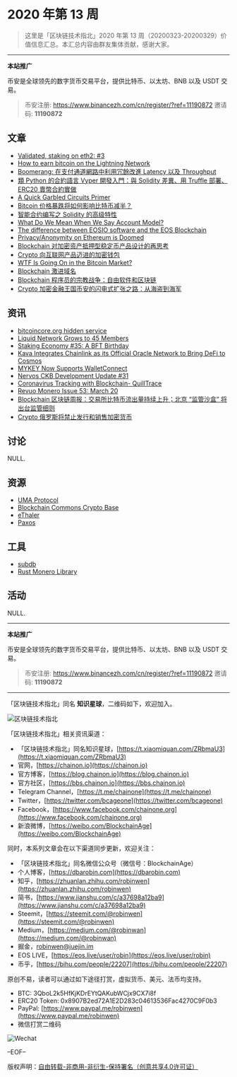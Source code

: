 # 2020 年第 13 周

> 这里是「区块链技术指北」2020 年第 13 周（20200323-20200329）价值信息汇总。本汇总内容由群友集体贡献，感谢大家。

***

**本站推广**

币安是全球领先的数字货币交易平台，提供比特币、以太坊、BNB 以及 USDT 交易。

> 币安注册: https://www.binancezh.com/cn/register/?ref=11190872
> 邀请码: **11190872**

## 文章

* [Validated, staking on eth2: #3](https://bbs.chainon.io/d/5448)
* [How to earn bitcoin on the Lightning Network](https://bbs.chainon.io/d/5445)
* [Boomerang: 在支付通道網路中利用冗餘改進 Latency 以及 Throughput](https://bbs.chainon.io/d/5454)
* [類 Python 的合約語言 Vyper 開發入門：與 Solidity 差異、用 Truffle 部署、ERC20 賣幣合約實做](https://bbs.chainon.io/d/5455)
* [A Quick Garbled Circuits Primer](https://bbs.chainon.io/d/5456)
* [Bitcoin 价格暴跌将如何影响比特币减半？](https://bbs.chainon.io/d/5457)
* [智能合约编写之 Solidity 的高级特性](https://bbs.chainon.io/d/5458)
* [What Do We Mean When We Say Account Model?](https://bbs.chainon.io/d/5467)
* [The difference between EOSIO software and the EOS Blockchain](https://bbs.chainon.io/d/5468)
* [Privacy/Anonymity on Ethereum is Doomed](https://bbs.chainon.io/d/5469)
* [Blockchain 对加密资产抵押型稳定币产品设计的再思考](https://bbs.chainon.io/d/5470)
* [Crypto 向互联网产品迈进的加密钱包](https://bbs.chainon.io/d/5471)
* [WTF Is Going On in the Bitcoin Market?](https://bbs.chainon.io/d/5472)
* [Blockchain 激进域名](https://bbs.chainon.io/d/5473)
* [Blockchain 程序员的宗教战争：自由软件和区块链](https://bbs.chainon.io/d/5474)
* [Crypto 加密金融王国币安的闪电式扩张之路：从海盗到海军](https://bbs.chainon.io/d/5475)

## 资讯

* [bitcoincore.org hidden service](https://bbs.chainon.io/d/5444)
* [Liquid Network Grows to 45 Members](https://bbs.chainon.io/d/5446)
* [Staking Economy #35: A BFT Birthday](https://bbs.chainon.io/d/5447)
* [Kava Integrates Chainlink as its Official Oracle Network to Bring DeFi to Cosmos](https://bbs.chainon.io/d/5449)
* [MYKEY Now Supports WalletConnect](https://bbs.chainon.io/d/5450)
* [Nervos CKB Development Update #31](https://bbs.chainon.io/d/5451)
* [Coronavirus Tracking with Blockchain- QuillTrace](https://bbs.chainon.io/d/5452)
* [Revuo Monero Issue 53: March 20](https://bbs.chainon.io/d/5453)
* [Blockchain 区块链周报：交易所比特币流出量持续上升；北京 “监管沙盒” 将出台监管细则](https://bbs.chainon.io/d/5459)
* [Crypto  俄罗斯将禁止发行和销售加密货币](https://bbs.chainon.io/d/5460)

## 讨论

NULL.

## 资源

* [UMA Protocol](https://bbs.chainon.io/d/5461)
* [Blockchain Commons Crypto Base](https://bbs.chainon.io/d/5462)
* [eThaler](https://bbs.chainon.io/d/5464)
* [Paxos](https://bbs.chainon.io/d/5465)

## 工具

* [subdb](https://bbs.chainon.io/d/5463)
* [Rust Monero Library ](https://bbs.chainon.io/d/5466)

## 活动

NULL.

***

**本站推广**

币安是全球领先的数字货币交易平台，提供比特币、以太坊、BNB 以及 USDT 交易。

> 币安注册: https://www.binancezh.com/cn/register/?ref=11190872
> 邀请码: **11190872**

***

「区块链技术指北」同名 **知识星球**，二维码如下，欢迎加入。

![区块链技术指北](https://cdn.dbarobin.com/3YzonTR.png)

「区块链技术指北」相关资讯渠道：

* 「区块链技术指北」同名知识星球，[https://t.xiaomiquan.com/ZRbmaU3](https://t.xiaomiquan.com/ZRbmaU3)
* 官网，[https://chainon.io](https://chainon.io)
* 官方博客，[https://blog.chainon.io](https://blog.chainon.io)
* 官方社区，[https://bbs.chainon.io](https://bbs.chainon.io)
* Telegram Channel，[https://t.me/chainone](https://t.me/chainone)
* Twitter，[https://twitter.com/bcageone](https://twitter.com/bcageone)
* Facebook，[https://www.facebook.com/chainone.org](https://www.facebook.com/chainone.org)
* 新浪微博，[https://weibo.com/BlockchainAge](https://weibo.com/BlockchainAge)

同时，本系列文章会在以下渠道同步更新，欢迎关注：

* 「区块链技术指北」同名微信公众号（微信号：BlockchainAge）
* 个人博客，[https://dbarobin.com](https://dbarobin.com)
* 知乎，[https://zhuanlan.zhihu.com/robinwen](https://zhuanlan.zhihu.com/robinwen)
* 简书，[https://www.jianshu.com/c/a37698a12ba9](https://www.jianshu.com/c/a37698a12ba9)
* Steemit，[https://steemit.com/@robinwen](https://steemit.com/@robinwen)
* Medium，[https://medium.com/@robinwan](https://medium.com/@robinwan)
* 掘金，[robinwen@juejin.im](https://juejin.im/user/5673ccae60b2260ee435f89a/posts)
* EOS LIVE，[https://eos.live/user/robin](https://eos.live/user/robin)
* 币乎，[https://bihu.com/people/22207](https://bihu.com/people/22207)

原创不易，读者可以通过如下途径打赏，虚拟货币、美元、法币均支持。

* BTC: 3QboL2k5HfKjKDrEYtQAKubWCjx9CX7i8f
* ERC20 Token: 0x8907B2ed72A1E2D283c04613536Fac4270C9F0b3
* PayPal: [https://www.paypal.me/robinwen](https://www.paypal.me/robinwen)
* 微信打赏二维码

![Wechat](https://cdn.dbarobin.com/SzoNl5b.jpg)

–EOF–

版权声明：[自由转载-非商用-非衍生-保持署名（创意共享4.0许可证）](http://creativecommons.org/licenses/by-nc-nd/4.0/deed.zh)